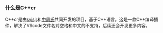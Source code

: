 ### 什么是C++cr
C++cr是由[syisjr](https://github.com/syisjr)和[中周氏](https://github.com/ZhonZhouShe)共同开发的项目，基于C++语言。这是一款C++编译插件，解决了VScode文件名对空格和中文的不支持，后续还会开发更多内容。
